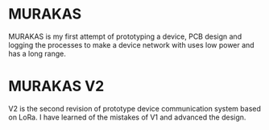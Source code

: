 # MURAKAS
MURAKAS is my first attempt of prototyping a device,  PCB design and logging the processes to make a device network with uses low power and has a long range.

# MURAKAS V2
V2 is the second revision of prototype device communication system based on LoRa. I have learned of the mistakes of V1 and advanced the design.
